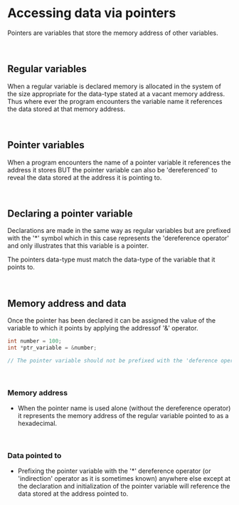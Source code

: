 # Accessing data via pointers

Pointers are variables that store the memory address of other variables. 

<br>

## Regular variables

When a regular variable is declared memory is allocated in the system of the size appropriate for the data-type stated at a vacant memory address. Thus where ever the program encounters the variable name it references the data stored at that memory address. 

<br>

## Pointer variables

When a program encounters the name of a pointer variable it references the address it stores BUT the pointer variable can also be 'dereferenced' to reveal the data stored at the address it is pointing to.

<br>

## Declaring a pointer variable 

Declarations are made in the same way as regular variables but are prefixed with the '*' symbol which in this case represents the 'dereference operator' and only illustrates that this variable is a pointer.

The pointers data-type must match the data-type of the variable that it points to. 

<br>

## Memory address and data

Once the pointer has been declared it can be assigned the value of the variable to which it points by applying the addressof '&' operator.

```C
int number = 100;
int *ptr_variable = &number;

// The pointer variable should not be prefixed with the 'deference operator' in the assignment statement UNLESS the pointer is initialized immediately at declaration of the pointer variable itself. 
```

<br>

### Memory address

- When the pointer name is used alone (without the dereference operator) it represents the memory address of the regular variable pointed to as a hexadecimal. 

<br>

### Data pointed to

- Prefixing the pointer variable with the '*' dereference operator (or 'indirection' operator as it is sometimes known) anywhere else except at the declaration and initialization of the pointer variable will reference the data stored at the address pointed to. 

